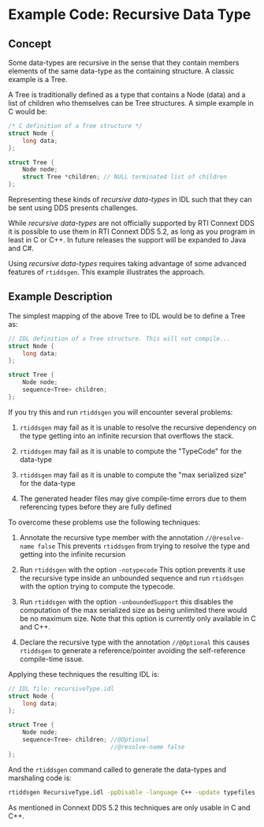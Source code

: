 # Example Code: Recursive Data Type

## Concept

Some data-types are recursive in the sense that they contain members elements of
the same data-type as the containing structure. A classic example is a Tree.

A Tree is traditionally defined as a type that contains a Node (data) and a list
of children who themselves can be Tree structures. A simple example in C would
be:

```c
/* C definition of a Tree structure */
struct Node {
    long data;
};

struct Tree {
    Node node;
    struct Tree *children; // NULL terminated list of children
};
```

Representing these kinds of *recursive data-types* in IDL such that they can be
sent using DDS presents challenges.

While *recursive data-types* are not officially supported by RTI Connext DDS it
is possible to use them in RTI Connext DDS 5.2, as long as you program in least
in C or C++. In future releases the support will be expanded to Java and C#.

Using *recursive data-types* requires taking advantage of some advanced features
of `rtiddsgen`. This example illustrates the approach.

## Example Description

The simplest mapping of the above Tree to IDL would be to define a Tree as:

```c
// IDL definition of a Tree structure. This will not compile...
struct Node {
    long data;
};

struct Tree {
    Node node;
    sequence<Tree> children;
};
```

If you try this and run `rtiddsgen` you will encounter several problems:

1.  `rtiddsgen` may fail as it is unable to resolve the recursive dependency on
    the type getting into an infinite recursion that overflows the stack.

2.  `rtiddsgen` may fail as it is unable to compute the "TypeCode" for the
    data-type

3.  `rtiddsgen` may fail as it is unable to compute the "max serialized size"
    for the data-type

4.  The generated header files may give compile-time errors due to them
    referencing types before they are fully defined

To overcome these problems use the following techniques:

1.  Annotate the recursive type member with the annotation `//@resolve-name
    false` This prevents `rtiddsgen` from trying to resolve the type and getting
    into the infinite recursion

2.  Run `rtiddsgen` with the option `-notypecode` This option prevents it use
    the recursive type inside an unbounded sequence and run `rtiddsgen` with the
    option  trying to compute the typecode.

3.  Run `rtiddsgen` with the option `-unboundedSupport` this disables the
    computation of the max serialized size as being unlimited there would be no
    maximum size. Note that this option is currently only available in C and
    C++.

4.  Declare the recursive type with the annotation `//@Optional` this causes
    `rtiddsgen` to generate a reference/pointer avoiding the self-reference
    compile-time issue.

Applying these techniques the resulting IDL is:

```c
// IDL file: recursiveType.idl
struct Node {
    long data;
};

struct Tree {
    Node node;
    sequence<Tree> children; //@Optional
                             //@resolve-name false
};
```

And the `rtiddsgen` command called to generate the data-types and marshaling
code is:

```sh
rtiddsgen RecursiveType.idl -ppDisable -language C++ -update typefiles -notypecode -unboundedSupport
```

As mentioned in Connext DDS 5.2 this techniques are only usable in C and C++.
